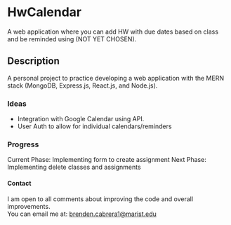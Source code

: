 # HwCalendar
A web application where you can add HW with due dates based on class and be reminded using (NOT YET CHOSEN).

## Description
A personal project to practice developing a web application with the MERN stack (MongoDB, Express.js, React.js, and Node.js).

### Ideas
- Integration with Google Calendar using API.
- User Auth to allow for individual calendars/reminders

### Progress
Current Phase: Implementing form to create assignment
Next Phase: Implementing delete classes and assignments

#### Contact
I am open to all comments about improving the code and overall improvements.  
You can email me at: brenden.cabrera1@marist.edu